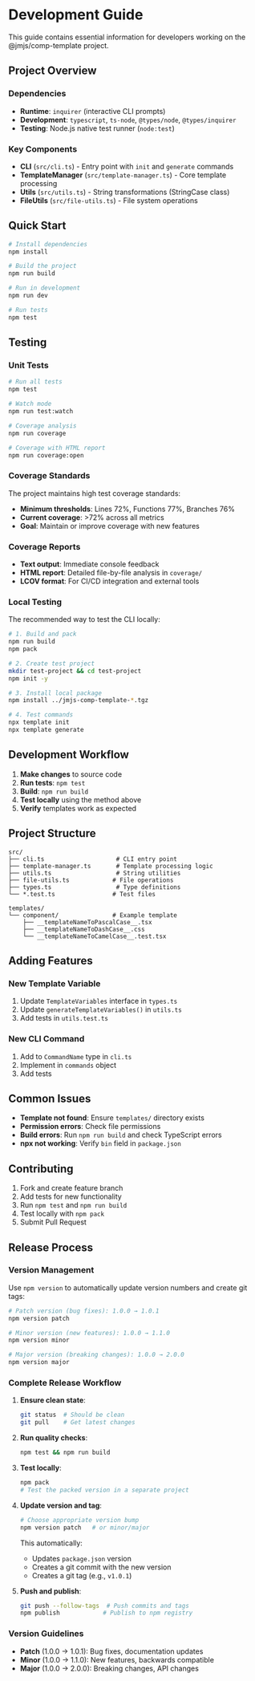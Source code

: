 # Development Guide

This guide contains essential information for developers working on the @jmjs/comp-template project.

## Project Overview

### Dependencies
- **Runtime**: `inquirer` (interactive CLI prompts)
- **Development**: `typescript`, `ts-node`, `@types/node`, `@types/inquirer`
- **Testing**: Node.js native test runner (`node:test`)

### Key Components
- **CLI** (`src/cli.ts`) - Entry point with `init` and `generate` commands
- **TemplateManager** (`src/template-manager.ts`) - Core template processing
- **Utils** (`src/utils.ts`) - String transformations (StringCase class)
- **FileUtils** (`src/file-utils.ts`) - File system operations

## Quick Start

```bash
# Install dependencies
npm install

# Build the project
npm run build

# Run in development
npm run dev

# Run tests
npm test
```

## Testing

### Unit Tests
```bash
# Run all tests
npm test

# Watch mode
npm run test:watch

# Coverage analysis
npm run coverage

# Coverage with HTML report
npm run coverage:open
```

### Coverage Standards
The project maintains high test coverage standards:
- **Minimum thresholds**: Lines 72%, Functions 77%, Branches 76%
- **Current coverage**: >72% across all metrics
- **Goal**: Maintain or improve coverage with new features

### Coverage Reports
- **Text output**: Immediate console feedback
- **HTML report**: Detailed file-by-file analysis in `coverage/`
- **LCOV format**: For CI/CD integration and external tools

### Local Testing
The recommended way to test the CLI locally:

```bash
# 1. Build and pack
npm run build
npm pack

# 2. Create test project
mkdir test-project && cd test-project
npm init -y

# 3. Install local package
npm install ../jmjs-comp-template-*.tgz

# 4. Test commands
npx template init
npx template generate
```

## Development Workflow

1. **Make changes** to source code
2. **Run tests**: `npm test`
3. **Build**: `npm run build`
4. **Test locally** using the method above
5. **Verify** templates work as expected

## Project Structure

```
src/
├── cli.ts                    # CLI entry point
├── template-manager.ts       # Template processing logic
├── utils.ts                  # String utilities
├── file-utils.ts            # File operations
├── types.ts                  # Type definitions
└── *.test.ts                # Test files

templates/
└── component/               # Example template
    ├── __templateNameToPascalCase__.tsx
    ├── __templateNameToDashCase__.css
    └── __templateNameToCamelCase__.test.tsx
```

## Adding Features

### New Template Variable
1. Update `TemplateVariables` interface in `types.ts`
2. Update `generateTemplateVariables()` in `utils.ts`
3. Add tests in `utils.test.ts`

### New CLI Command
1. Add to `CommandName` type in `cli.ts`
2. Implement in `commands` object
3. Add tests

## Common Issues

- **Template not found**: Ensure `templates/` directory exists
- **Permission errors**: Check file permissions
- **Build errors**: Run `npm run build` and check TypeScript errors
- **npx not working**: Verify `bin` field in `package.json`

## Contributing

1. Fork and create feature branch
2. Add tests for new functionality
3. Run `npm test` and `npm run build`
4. Test locally with `npm pack`
5. Submit Pull Request

## Release Process

### Version Management
Use `npm version` to automatically update version numbers and create git tags:

```bash
# Patch version (bug fixes): 1.0.0 → 1.0.1
npm version patch

# Minor version (new features): 1.0.0 → 1.1.0
npm version minor

# Major version (breaking changes): 1.0.0 → 2.0.0
npm version major
```

### Complete Release Workflow

1. **Ensure clean state**:
   ```bash
   git status  # Should be clean
   git pull    # Get latest changes
   ```

2. **Run quality checks**:
   ```bash
   npm test && npm run build
   ```

3. **Test locally**:
   ```bash
   npm pack
   # Test the packed version in a separate project
   ```

4. **Update version and tag**:
   ```bash
   # Choose appropriate version bump
   npm version patch   # or minor/major
   ```
   This automatically:
   - Updates `package.json` version
   - Creates a git commit with the new version
   - Creates a git tag (e.g., `v1.0.1`)

5. **Push and publish**:
   ```bash
   git push --follow-tags  # Push commits and tags
   npm publish            # Publish to npm registry
   ```

### Version Guidelines
- **Patch** (1.0.0 → 1.0.1): Bug fixes, documentation updates
- **Minor** (1.0.0 → 1.1.0): New features, backwards compatible
- **Major** (1.0.0 → 2.0.0): Breaking changes, API changes 